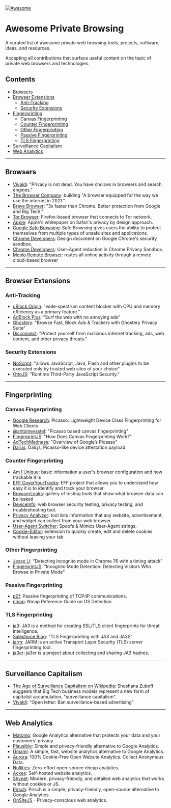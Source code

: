 <a href="https://awesome.re">
  <img src="https://awesome.re/badge.svg" alt="Awesome">
    <a href="https://git.nixnet.services/pluja/awesome-privacy"></a>
</a>

# Awesome Private Browsing
A curated list of awesome private web browsing tools, projects, software, ideas, and resources.

Accepting all contributions that surface useful content on the topic of private web browsers and technologies.

## Contents
- [Browsers](#browsers)
- [Browser Extensions](#browser-extensions)
  - [Anti-Tracking](#anti-tracking)
  - [Security Extensions](#security-extensions)
- [Fingerprinting](#fingerprinting)
  - [Canvas Fingerprinting](#canvas-fingerprinting)
  - [Counter Fingerprinting](#counter-fingerprinting)
  - [Other Fingerprinting](#other-fingerprinting)
  - [Passive Fingerprinting](#passive-fingerprinting)
  - [TLS Fingerprinting](#tls-fingerprinting)
- [Surveillance Capitalism](#surveillance-capitalism)
- [Web Analytics](#web-analytics)

--------

## Browsers
- [Vivaldi](https://vivaldi.com/blog/privacy/privacy-is-not-dead-you-have-choices-in-browsers-and-search-engines/): "Privacy is not dead. You have choices in browsers and search engines."
- [The Browser Company](https://thebrowser.company/): building "A browser equipped for the way we use the internet in 2021."
- [Brave Browser](https://brave.com/features/): "3x faster than Chrome. Better protection from Google and Big Tech."
- [Tor Browser](https://www.torproject.org/download/): Firefox-based browser that connects to Tor network.
- [Apple](https://www.apple.com/safari/docs/Safari_White_Paper_Nov_2019.pdf): Apple's whitepaper on Safari's privacy by design approach.
- [Google Safe Browsing](https://safebrowsing.google.com/): Safe Browsing gives users the ability to protect themselves from multiple types of unsafe sites and applications.
- [Chrome Developers](https://chromium.googlesource.com/chromium/src/+/refs/heads/main/docs/design/sandbox.md): Design document on Google Chrome's security sandbox.
- [Chrome Developers](https://developer.chrome.com/docs/privacy-sandbox/user-agent/): User-Agent reduction in Chrome Privacy Sandbox.
- [Menlo Remote Browser](https://www.menlosecurity.com/product/remote-browser-isolation/): routes all online activity through a remote cloud-based browser

--------

## Browser Extensions

### Anti-Tracking
- [uBlock Origin](https://chrome.google.com/webstore/detail/ublock-origin/cjpalhdlnbpafiamejdnhcphjbkeiagm?hl=en): "wide-spectrum content blocker with CPU and memory efficiency as a primary feature."
- [AdBlock Plus](https://adblockplus.org): "Surf the web with no annoying ads"
- [Ghostery](https://www.ghostery.com): "Browse Fast, Block Ads & Trackers with Ghostery Privacy Suite"
- [Disconnect](https://disconnect.me): "Protect yourself from malicious internet tracking, ads, web content, and other privacy threats."

### Security Extensions
- [NoScript](https://noscript.net): "allows JavaScript, Java, Flash and other plugins to be executed only by trusted web sites of your choice"
- [OttoJS](https://www.otto-js.com): "Runtime Third-Party JavaScript Security."

--------

## Fingerprinting

### Canvas Fingerprinting
- [Google Research](https://research.google/pubs/pub45581/): Picasso: Lightweight Device Class Fingerprinting for Web Clients
- [@antoinevastel](https://github.com/antoinevastel/picasso-like-canvas-fingerprinting): "Picasso based canvas fingerprinting"
- [FingerprintJS](https://fingerprintjs.com/blog/canvas-fingerprinting/): "How Does Canvas Fingerprinting Work?"
- [AdTechMadness](https://adtechmadness.wordpress.com/2019/03/19/overview-of-googles-picasso/): "Overview of Google’s Picasso"
- [Dali.js](https://github.com/onsitejs/dali.js): Dali.js, Picasso-like device attestation payload

### Counter Fingerprinting
- [Am I Unique](https://amiunique.org/stats): basic information a user's browser configuration and how trackable it is
- [EFF CoverYourTracks](https://coveryourtracks.eff.org/kcarter?aat=1): EFF project that allows you to understand how easy it is to identify and track your browser
- [BrowserLeaks](https://browserleaks.com/canvas): gallery of testing tools that show what browser data can be leaked
- [DeviceInfo](https://www.deviceinfo.me): web browser security testing, privacy testing, and troubleshooting tool.
- [Privacy Analyzer](https://privacy.net/analyzer/): tool lists information that any website, advertisement, and widget can collect from your web browser
- [User-Agent Switcher](https://chrome.google.com/webstore/detail/user-agent-switcher-for-c/djflhoibgkdhkhhcedjiklpkjnoahfmg?hl=en): Spoofs & Mimics User-Agent strings.
- [Cookie-Editor](https://chrome.google.com/webstore/detail/cookie-editor/hlkenndednhfkekhgcdicdfddnkalmdm?hl=en): extension to quickly create, edit and delete cookies without leaving your tab

### Other Fingerprinting
- [Jesse Li](https://blog.jse.li/posts/chrome-76-incognito-filesystem-timing/): "Detecting incognito mode in Chrome 76 with a timing attack"
- [FingerprintJS](https://fingerprintjs.com/blog/incognito-mode-detection/): "Incognito Mode Detection: Detecting Visitors Who Browse in Private Mode"

### Passive Fingerprinting
- [p0f](https://lcamtuf.coredump.cx/p0f3/): Passive fingerprinting of TCP/IP communications.
- [nmap](https://nmap.org/book/man-os-detection.html): Nmap Reference Guide on OS Detection

### TLS Fingerprinting
- [ja3](https://github.com/salesforce/ja3): JA3 is a method for creating SSL/TLS client fingerprints for threat intelligence.
- [Salesforce Blog](https://engineering.salesforce.com/tls-fingerprinting-with-ja3-and-ja3s-247362855967): "TLS Fingerprinting with JA3 and JA3S"
- [jarm](https://github.com/salesforce/jarm): JARM is an active Transport Layer Security (TLS) server fingerprinting tool.
- [ja3er](https://ja3er.com/): ja3er is a project about collecting and sharing JA3 hashes.

--------

## Surveillance Capitalism
- [The Age of Surveillance Capitalism on Wikipedia](https://en.wikipedia.org/wiki/The_Age_of_Surveillance_Capitalism): Shoshana Zuboff suggests that Big Tech business models represent a new form of capitalist accumulation, "surveillance capitalism".
- [Vivaldi](https://vivaldi.com/blog/letter-ban-surveillance-based-advertising/): "Open letter: Ban surveillance-based advertising"

--------

## Web Analytics
- [Matomo](https://matomo.org/): Google Analytics alternative that protects your data and your customers' privacy.
- [Plausible](https://plausible.io/): Simple and privacy-friendly alternative to Google Analytics.
- [Umami](https://umami.is/): A simple, fast, website analytics alternative to Google Analytics.
- [Aurora](https://useaurora.app/): 100% Cookie-Free Open Website Analytics. Collect Anonymous Data.
- [Nullitics](https://nullitics.com/): Zero-effort open-source cheap analytics.
- [Ackee](https://ackee.electerious.com/): Self-hosted website analytics.
- [Shynet](https://github.com/milesmcc/shynet): Modern, privacy-friendly, and detailed web analytics that works without cookies or JS.
- [Pirsch](https://pirsch.io/): Pirsch is a simple, privacy-friendly, open-source alternative to Google Analytics.
- [OnSiteJS](https://onsitejs.org) - Privacy-conscious web analytics.
